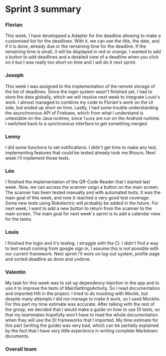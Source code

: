 Sprint 3 summary
================

### Florian
This week, I have developped a Adapter for the deadline allowing to make a customised
list for the deadlines. With it, we can see the title, the date, and if it is done,
already due or the remaining time for the deadline. If the remaining time is small,
it will be displayed in red or orange. I wanted to add a button to add deadlines
and a detailed view of a deadline when you click on it but I was really too short
on time and I will do it next sprint.

### Joseph

This week I was assigned to the implementation of the remote storage of the
list of deadlines.
Since the login system wasn't finished yet, I had to store the data globally,
which we will resolve next week to integrate Louis's work.
I almost managed to combine my code to Florian's work on the UI side,
but ended up short on time.
Lastly, I had some trouble understanding the asynchronous API of Firebase,
which from what I understand is untestable on the Java runtime, since
`Task`s are run on the Android runtime.
I switched back to a synchronous interface to get something merged.

### Lenny

I did some functions to set notifications. I didn't get time to make any test, implementing features that could be tested already took me 8hours. Next week I'll implement those tests.

### Léo

I finished the implementation of the QR-Code Reader that I started last week. Now, we can access the scanner usign a button on the main screen.
The scanner has been tested manually and with automated tests. It was the main goal of this week, and now it reached a very good test coverage.
Some new tests using Robolectric will probably be added in the future. For next week, I want to add a new button to return from the scanner to the main screen.
The main goal for next week's sprint is to add a calendar view for the tasks.

### Louis

I finished the login and it's testing, i struggle with the CI. I didn't find a way to test result 
coming from google sign in, I assume this is not possible with our current framework. 
Next sprint i'll work on log-out system, profile page and sorted deadline as done and undone.

### Valentin
My task for this week was to set up dependency injection in the app and to use it to improve the tests of MainSettingsActivity. So I read documentation and imported Hilt in the project. I tried to do mocking with Mockk, but despite many attempts I did not manage to make it work, so I used Mockito. For this part my time estimate was accurate. After talking with the rest of the group, we decided that I would make a guide on how to use DI tests, so that my teammates hopefully won't have to read the whole documentation when they will use the DI frameworks that I imported. My time estimate for this part (writing the guide) was very bad, which can be partially explained by the fact that I have very little experience in writing complete Markdown documents.

### Overall team
